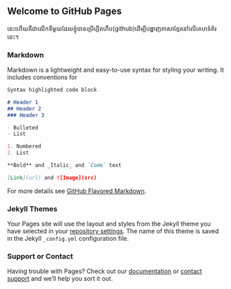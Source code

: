 ## Welcome to GitHub Pages

នេះហើយគឺជាលើកទីមួយដែលខ្ញុំបានប្រើហ្គីតហឹប(github)ដើម្បីបង្ហាញភាសាខ្មែរនៅលើគេហទំព័រនេះ។


### Markdown

Markdown is a lightweight and easy-to-use syntax for styling your writing. It includes conventions for

```markdown
Syntax highlighted code block

# Header 1
## Header 2
### Header 3

- Bulleted
- List

1. Numbered
2. List

**Bold** and _Italic_ and `Code` text

[Link](url) and ![Image](src)
```

For more details see [GitHub Flavored Markdown](https://guides.github.com/features/mastering-markdown/).

### Jekyll Themes

Your Pages site will use the layout and styles from the Jekyll theme you have selected in your [repository settings](https://github.com/KhmerLinux/KhmerLinux/settings/pages). The name of this theme is saved in the Jekyll `_config.yml` configuration file.

### Support or Contact

Having trouble with Pages? Check out our [documentation](https://docs.github.com/categories/github-pages-basics/) or [contact support](https://support.github.com/contact) and we’ll help you sort it out.
